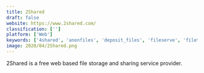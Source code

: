 ```yaml
---
title: 2Shared
draft: false 
website: https://www.2shared.com/
classification: ['']
platform: ['Web']
keywords: ['4shared', 'anonfiles', 'deposit_files', 'fileserve', 'filetransfer.io', 'framadrop', 'ge.tt', 'jumpshare', 'mediafire', 'mega', 'send_anywhere', 'sendspace', 'uploadfiles.io', 'uploaded', 'volafile', 'wefl.io', 'owncloud', 'reep.io']
image: 2020/04/2Shared.png
---
```

2Shared is a free web based file storage and sharing service provider.